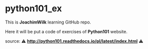 # python101_ex
This is **JoachimWilk** learning GitHub repo.

Here it will be put a code of exercises of **Python101** website.

source: :warning: **http://python101.readthedocs.io/pl/latest/index.html** :warning:


